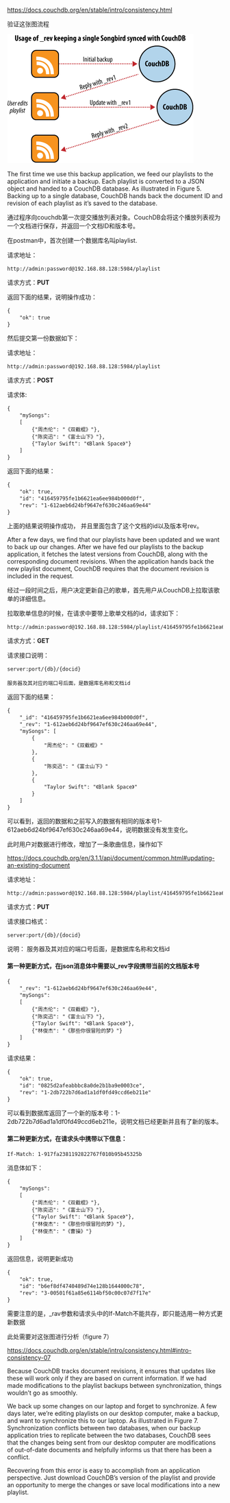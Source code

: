
https://docs.couchdb.org/en/stable/intro/consistency.html

验证这张图流程

![img.png](images/img.png)


The first time we use this backup application, we feed our playlists to the application and initiate a backup. Each playlist is converted to a JSON object and handed to a CouchDB database. As illustrated in Figure 5. Backing up to a single database, CouchDB hands back the document ID and revision of each playlist as it’s saved to the database.

通过程序向couchdb第一次提交播放列表对象。CouchDB会将这个播放列表视为一个文档进行保存，并返回一个文档ID和版本号。

在postman中，首次创建一个数据库名叫playlist.

请求地址：
```shell
http://admin:password@192.168.88.128:5984/playlist
```

请求方式：**PUT**

返回下面的结果，说明操作成功：
```shell
{
    "ok": true
}
```

然后提交第一份数据如下：

请求地址：
```shell
http://admin:password@192.168.88.128:5984/playlist
```

请求方式：**POST**

请求体:
```shell
{
	"mySongs":  
	[
		{"周杰伦": "《双截棍》"},
		{"陈奕迅": "《富士山下》"},
		{"Taylor Swift": "《Blank Space》"}
	] 
}
```

返回下面的结果：
```shell
{
    "ok": true,
    "id": "416459795fe1b6621ea6ee984b000d0f",
    "rev": "1-612aeb6d24bf9647ef630c246aa69e44"
}
```
上面的结果说明操作成功， 并且里面包含了这个文档的id以及版本号rev。

After a few days, we find that our playlists have been updated and we want to back up our changes. After we have fed our playlists to the backup application, it fetches the latest versions from CouchDB, along with the corresponding document revisions. When the application hands back the new playlist document, CouchDB requires that the document revision is included in the request.

经过一段时间之后，用户决定更新自己的歌单，首先用户从CouchDB上拉取该歌单的详细信息。

拉取歌单信息的时候，在请求中要带上歌单文档的id，请求如下：
```shell
http://admin:password@192.168.88.128:5984/playlist/416459795fe1b6621ea6ee984b000d0f
```

请求方式：**GET**

请求接口说明：
```shell
server:port/{db}/{docid}

服务器及其对应的端口号后面，是数据库名称和文档id
```

返回下面的结果：
```shell
{
    "_id": "416459795fe1b6621ea6ee984b000d0f",
    "_rev": "1-612aeb6d24bf9647ef630c246aa69e44",
    "mySongs": [
        {
            "周杰伦": "《双截棍》"
        },
        {
            "陈奕迅": "《富士山下》"
        },
        {
            "Taylor Swift": "《Blank Space》"
        }
    ]
}
```

可以看到，返回的数据和之前写入的数据有相同的版本号1-612aeb6d24bf9647ef630c246aa69e44，说明数据没有发生变化。

此时用户对数据进行修改，增加了一条歌曲信息，操作如下

https://docs.couchdb.org/en/3.1.1/api/document/common.html#updating-an-existing-document 

请求地址：
```shell
http://admin:password@192.168.88.128:5984/playlist/416459795fe1b6621ea6ee984b000d0f
```

请求方式：**PUT**

请求接口格式：
```shell
server:port/{db}/{docid}
```
说明：
服务器及其对应的端口号后面，是数据库名称和文档id

#### 第一种更新方式，在json消息体中需要以_rev字段携带当前的文档版本号

```shell
{
    "_rev": "1-612aeb6d24bf9647ef630c246aa69e44",
	"mySongs":  
	[
		{"周杰伦": "《双截棍》"},
		{"陈奕迅": "《富士山下》"},
		{"Taylor Swift": "《Blank Space》"},
		{"林俊杰": "《那些你很冒险的梦》"}
	] 
}
```

请求结果：
```shell
{
    "ok": true,
    "id": "0825d2afeabbbc8a0de2b1ba9e0003ce",
    "rev": "1-2db722b7d6ad1a1df0fd49ccd6eb211e"
}
```

可以看到数据库返回了一个新的版本号：1-2db722b7d6ad1a1df0fd49ccd6eb211e，说明文档已经更新并且有了新的版本。

#### 第二种更新方式，在请求头中携带以下信息：

```
If-Match: 1-917fa2381192822767f010b95b45325b
```

消息体如下：


```shell
{
	"mySongs":  
	[
		{"周杰伦": "《双截棍》"},
		{"陈奕迅": "《富士山下》"},
		{"Taylor Swift": "《Blank Space》"},
		{"林俊杰": "《那些你很冒险的梦》"},
    	{"林俊杰": "《曹操》"}
	] 
}
```

返回信息，说明更新成功

```
{
    "ok": true,
    "id": "b6ef8df4740489d74e128b1644000c78",
    "rev": "3-00501f61a85e6114bf50c00c07d7f17e"
}
```

需要注意的是，_rav参数和请求头中的If-Match不能共存，即只能选用一种方式更新数据



此处需要对这张图进行分析（figure 7）

https://docs.couchdb.org/en/stable/intro/consistency.html#intro-consistency-07


Because CouchDB tracks document revisions, it ensures that updates like these will work only if they are based on current information. If we had made modifications to the playlist backups between synchronization, things wouldn’t go as smoothly.

We back up some changes on our laptop and forget to synchronize. A few days later, we’re editing playlists on our desktop computer, make a backup, and want to synchronize this to our laptop. As illustrated in Figure 7. Synchronization conflicts between two databases, when our backup application tries to replicate between the two databases, CouchDB sees that the changes being sent from our desktop computer are modifications of out-of-date documents and helpfully informs us that there has been a conflict.

Recovering from this error is easy to accomplish from an application perspective. Just download CouchDB’s version of the playlist and provide an opportunity to merge the changes or save local modifications into a new playlist.